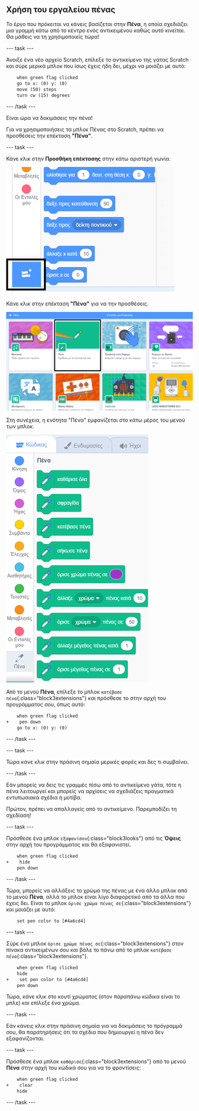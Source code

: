 ## Χρήση του εργαλείου πένας

Το έργο που πρόκειται να κάνεις βασίζεται στην **Πένα**, η οποία σχεδιάζει μια γραμμή κάτω από το κέντρο ενός αντικειμένου καθώς αυτό κινείται. Θα μάθεις να τη χρησιμοποιείς τώρα!

\--- task \---

Άνοιξε ένα νέο αρχείο Scratch, επίλεξε το αντικείμενο της γάτας Scratch και σύρε μερικά μπλοκ που ίσως έχεις ήδη δει, μέχρι να μοιάζει με αυτό:

```blocks3
    when green flag clicked
    go to x: (0) y: (0)
    move (50) steps
    turn cw (15) degrees
```

\--- /task \---

Είναι ώρα να δοκιμάσεις την πένα!

Για να χρησιμοποιήσεις τα μπλοκ Πένας στο Scratch, πρέπει να προσθέσεις την επέκταση **"Πένα"**.

\--- task \---

Κάνε κλικ στην **Προσθήκη επέκτασης** στην κάτω αριστερή γωνία.

![το κουμπί Πρόσθεσε επέκταση είναι τονισμένο](images/add-extension-annotated.png)

Κάνε κλικ στην επέκταση **"Πένα"** για να την προσθέσεις.

![η επέκταση 'Πένα' είναι τονισμένη](images/click-pen-annotated.png)

Στη συνέχεια, η ενότητα "Πένα" εμφανίζεται στο κάτω μέρος του μενού των μπλοκ.

![μπλοκ επέκτασης "Πένα"](images/pen-extension-blocks.png)

Από το μενού **Πένα**, επίλεξε το μπλοκ `κατέβασε πένα`{:class="block3extensions"} και πρόσθεσε το στην αρχή του προγράμματος σου, όπως αυτό:

```blocks3
    when green flag clicked
+    pen down
    go to x: (0) y: (0)
```

\--- /task \---

\--- task \---

Τώρα κάνε κλικ στην πράσινη σημαία μερικές φορές και δες τι συμβαίνει.

\--- /task \---

Εάν μπορείς να δεις τις γραμμές πίσω από το αντικείμενο γάτα, τότε η πένα λειτουργεί και μπορείς να αρχίσεις να σχεδιάζεις πραγματικά εντυπωσιακά σχέδια ή μοτίβα.

Πρώτον, πρέπει να απαλλαγείς από το αντικείμενο. Παρεμποδίζει τη σχεδίαση!

\--- task \---

Πρόσθεσε ένα μπλοκ `εξαφανίσου`{:class="block3looks"} από τις **Όψεις** στην αρχή του προγράμματος και θα εξαφανιστεί.

```blocks3
    when green flag clicked
+    hide
    pen down
```

\--- /task \---

Τώρα, μπορείς να αλλάξεις το χρώμα της πένας με ένα άλλο μπλοκ από το μενού **Πένα**, αλλά το μπλοκ είναι λίγο διαφορετικό από τα άλλα που έχεις δει. Είναι το μπλοκ `όρισε χρώμα πένας σε`{:class="block3extensions"} και μοιάζει με αυτό:

```blocks3
    set pen color to [#4a6cd4]
```

\--- task \---

Σύρε ένα μπλοκ `όρισε χρώμα πένας σε`{:class="block3extensions"} στον πίνακα αντικειμένων σου και βάλε το πάνω από το μπλοκ `κατέβασε πένα`{:class="block3extensions"}.

```blocks3
    when green flag clicked
    hide
+    set pen color to [#4a6cd4]
    pen down
```

Τώρα, κάνε κλικ στο κουτί χρώματος (στον παραπάνω κώδικα είναι το μπλε) και επίλεξε ένα χρώμα.

\--- /task \---

Εάν κάνεις κλικ στην πράσινη σημαία για να δοκιμάσεις το πρόγραμμά σου, θα παρατηρήσεις ότι τα σχέδια που δημιουργεί η πένα δεν εξαφανίζονται.

\--- task \---

Πρόσθεσε ένα μπλοκ `καθάρισε`{:class="block3extensions"} από το μενού **Πένα** στην αρχή του κώδικά σου για να το φροντίσεις:

```blocks3
    when green flag clicked
+    clear
    hide
```

\--- /task \---